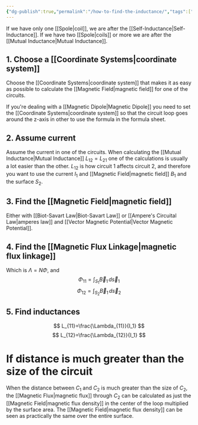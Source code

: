 ```yaml
---
{"dg-publish":true,"permalink":"/how-to-find-the-inductance/","tags":["elektromagnetiskfältteori"]}
---
```


If we have only one [[Spole\|coil]], we are after the [[Self-Inductance\|Self-Inductance]]. If we have two [[Spole\|coils]] or more we are after the [[Mutual Inductance\|Mutual Inductance]].

## 1. Choose a [[Coordinate Systems\|coordinate system]]
Choose the [[Coordinate Systems\|coordinate system]] that makes it as easy as possible to calculate the [[Magnetic Field\|magnetic field]] for one of the circuits.

If you're dealing with a [[Magnetic Dipole\|Magnetic Dipole]] you need to set the [[Coordinate Systems\|coordinate system]] so that the circuit loop goes around the z-axis in other to use the formula in the formula sheet.

## 2. Assume current
Assume the current in one of the circuits. When calculating the [[Mutual Inductance\|Mutual Inductance]] $L_{12}=L_{21}$ one of the calculations is usually a lot easier than the other. $L_{12}$ is how circuit 1 affects circuit 2, and therefore you want to use the current $I_{1}$ and [[Magnetic Field\|magnetic field]] $B_{1}$ and the surface $S_{2}$.

## 3. Find the [[Magnetic Field\|magnetic field]]
Either with [[Biot-Savart Law\|Biot-Savart Law]] or [[Ampere's Circuital Law\|amperes law]] and [[Vector Magnetic Potential\|Vector Magnetic Potential]].

## 4. Find the [[Magnetic Flux Linkage\|magnetic flux linkage]]
Which is $\Lambda=N\Phi$, and
$$
\Phi_{11}=\int_{S_{1}} \vec{B}_1  \, d\vec{s}_1
$$
$$
\Phi_{12}=\int_{S_{2}} \vec{B}_1  \, d\vec{s}_2
$$
## 5. Find inductances
$$
L_{11}=\frac{\Lambda_{11}}{I_1}
$$
$$
 L_{12}=\frac{\Lambda_{12}}{I_1}
$$
# If distance is much greater than the size of the circuit
When the distance between $C_{1}$ and $C_{2}$ is much greater than the size of $C_{2}$, the [[Magnetic Flux\|magnetic flux]] through $C_{2}$ can be calculated as just the [[Magnetic Field\|magnetic flux density]] in the center of the loop multiplied by the surface area. The [[Magnetic Field\|magnetic flux density]] can be seen as practically the same over the entire surface.